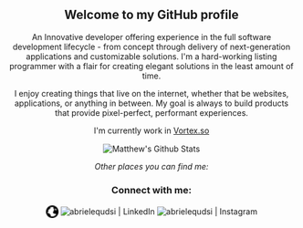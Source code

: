 <div align="center">
<h2>Welcome to my GitHub profile</h2>
</div>

<div align="center">

An Innovative developer offering experience in the full software development lifecycle - from concept through delivery of next-generation applications and customizable solutions. I'm a hard-working listing programmer with a flair for creating elegant solutions in the least amount of time.

</div>

<div align="center">

I enjoy creating things that live on the internet, whether that be websites, applications, or anything in between. My goal is always to build products that provide pixel-perfect, performant experiences.

<p>I'm currently work in <a href="https://www.vortex.so/" target="_blank">Vortex.so</a></p>

</div>

<div align="center">

<img align="center" src="https://github-readme-stats.vercel.app/api?username=mattfreire&&show_icons=true&title_color=161e2e&icon_color=31c48d&text_color=4b5563&bg_color=f4f5f7" alt="Matthew's Github Stats">

<br>

<i>Other places you can find me:</i><br>


### Connect with me:

<img align="center" alt="abrielequdsi.com" width="22px" src="https://raw.githubusercontent.com/iconic/open-iconic/master/svg/globe.svg" href="https://www.abrielequdsi.com/"/>
<img align="center" alt="abrielequdsi | LinkedIn" width="22px" src="https://cdn.jsdelivr.net/npm/simple-icons@v3/icons/linkedin.svg" href="https://www.linkedin.com/in/abriele-qudsi-1516821b0/"/>
<img align="center" alt="abrielequdsi | Instagram" width="22px" src="https://cdn.jsdelivr.net/npm/simple-icons@v3/icons/instagram.svg" href="https://www.instagram.com/abrielequdsi/" />


</div>

